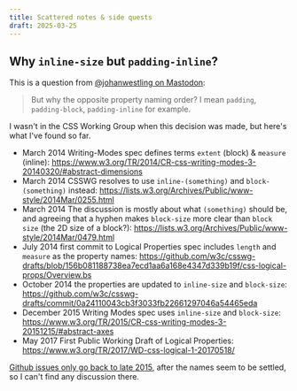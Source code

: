 ```yaml
---
title: Scattered notes & side quests
draft: 2025-03-25
---
```


## Why `inline-size` but `padding-inline`?

This is a question from
[@johanwestling on Mastodon](https://mastodon.social/@johanwestling/114220721222033597):

> But why the opposite property naming order?
> I mean `padding`, `padding-block`, `padding-inline` for example.

I wasn't in the CSS Working Group
when this decision was made,
but here's what I've found so far.

- March 2014
  Writing-Modes spec defines terms
  `extent` (block) & `measure` (inline):
  https://www.w3.org/TR/2014/CR-css-writing-modes-3-20140320/#abstract-dimensions
- March 2014
  CSSWG resolves to use
  `inline-(something)` and `block-(something)` instead:
  https://lists.w3.org/Archives/Public/www-style/2014Mar/0255.html
- March 2014 The discussion is mostly about
  what `(something)` should be,
  and agreeing that a hyphen makes
  `block-size` more clear than `block size`
  (the 2D size of a block?):
  https://lists.w3.org/Archives/Public/www-style/2014Mar/0479.html
- July 2014 first commit to Logical Properties spec
  includes `length` and `measure` as the property names:
  https://github.com/w3c/csswg-drafts/blob/156b081188738ea7ecd1aa6a168e4347d339b19f/css-logical-props/Overview.bs
- October 2014 the properties are updated to
  `inline-size` and `block-size`:
  https://github.com/w3c/csswg-drafts/commit/0a24110043cb3f3033fb22661297046a54465eda
- December 2015
  Writing Modes spec uses `inline-size` and `block-size`: https://www.w3.org/TR/2015/CR-css-writing-modes-3-20151215/#abstract-axes
- May 2017
  First Public Working Draft of Logical Properties:
  https://www.w3.org/TR/2017/WD-css-logical-1-20170518/

[Github issues only go back to late 2015](https://github.com/w3c/csswg-drafts/issues?q=is%3Aissue%20&page=377),
after the names seem to be settled,
so I can't find any discussion there.
